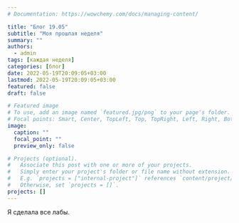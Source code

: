 ```yaml
---
# Documentation: https://wowchemy.com/docs/managing-content/

title: "Блог 19.05"
subtitle: "Моя прошлая неделя"
summary: ""
authors: 
  - admin 
tags: [каждая неделя]
categories: [блог]
date: 2022-05-19T20:09:05+03:00
lastmod: 2022-05-19T20:09:05+03:00
featured: false
draft: false

# Featured image
# To use, add an image named `featured.jpg/png` to your page's folder.
# Focal points: Smart, Center, TopLeft, Top, TopRight, Left, Right, BottomLeft, Bottom, BottomRight.
image:
  caption: ""
  focal_point: ""
  preview_only: false

# Projects (optional).
#   Associate this post with one or more of your projects.
#   Simply enter your project's folder or file name without extension.
#   E.g. `projects = ["internal-project"]` references `content/project/deep-learning/index.md`.
#   Otherwise, set `projects = []`.
projects: []
---
```


Я сделала все лабы.
